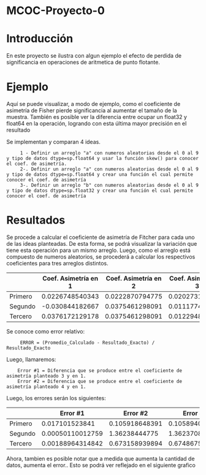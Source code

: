 # MCOC-Proyecto-0

<b> <H1> Introducción </H1> </b> 

En este proyecto se ilustra con algun ejemplo el efecto de perdida de significancia en  operaciones  de  aritmetica  de  punto  flotante.

<b> <H1> Ejemplo </H1> </b> 

Aquí se puede visualizar, a modo de ejemplo, como el coeficiente de asimetría de Fisher pierde significancia al aumentar el tamaño de la muestra. También es posible ver la diferencia entre ocupar un float32 y float64 en la operación, logrando con esta última mayor precisión en el resultado

Se implementan y comparan 4 ideas.

         1 - Definir un arreglo "a" con numeros aleatorias desde el 0 al 9 y tipo de datos dtype=sp.float64 y usar la función skew() para conocer el coef. de asimetría.
         2-. Definir un arreglo "a" con numeros aleatorias desde el 0 al 9 y tipo de datos dtype=sp.float64 y crear una función el cual permite conocer el coef. de asimetría
         3-. Definir un arreglo "b" con numeros aleatorias desde el 0 al 9 y tipo de datos dtype=sp.float32 y crear una función el cual permite conocer el coef. de asimetría
        

<b> <H1> Resultados </H1> </b> 
         Se procede a calcular el coeficiente de asimetría de Fitcher para cada uno de las ideas planteadas. De esta forma, se podrá visualizar la variación que tiene esta operación para un mismo arreglo. Luego, como el arreglo está compuesto de numeros aleatorios, se procederá a calcular los respectivos coeficientes para tres arreglos distintos.
       


|                      | Coef. Asimetría en 1 | Coef. Asimetría en 2 | Coef. Asimetría en 3 |
| -------------------- | -------------------- | -------------------- | -------------------- |
|        Primero       |  0.0226748540343     | 0.0222870794775      | 0.0202731641426      |
|        Segundo       | -0.030844182667      | 0.0375461298091      | 0.0111774521023      |
|        Tercero       |  0.0376172129178     | 0.0375461298091      | 0.012294849748       |


Se conoce como error relativo:

         ERROR = (Promedio_Calculado - Resultado_Exacto) / Resultado_Exacto
         
Luego, llamaremos:

        Error #1 = Diferencia que se produce entre el coeficiente de asimetría planteado 3 y en 1.
        Error #2 = Diferencia que se produce entre el coeficiente de asimetría planteado 4 y en 1.
        
Luego, los errores serán los siguientes:        


|                      | Error  #1            | Error #2             | Error #3             |
| -------------------- | -------------------- | -------------------- | -------------------- |
|        Primero       | 0.017101523841       | 0.105918648391       | 0.105894031345       |
|        Segundo       | 0.00050110012759     | 1.36238444775        | 1.36237088618        |
|        Tercero       | 0.00188964314842     | 0.673158939894       | 0.674867599296       |



Ahora, tambien es posible notar que a medida que aumenta la cantidad de datos, aumenta el error..
Esto se podrá ver reflejado en el siguiente grafico 





